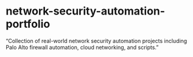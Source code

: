 # network-security-automation-portfolio
“Collection of real-world network security automation projects including Palo Alto firewall automation, cloud networking, and scripts.”
